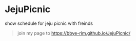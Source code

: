 # JejuPicnic
show schedule for jeju picnic with freinds

> join my page to https://bbye-rim.github.io/JejuPicnic/
